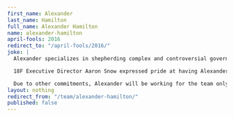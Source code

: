 ```yaml
---
first_name: Alexander
last_name: Hamilton
full_name: Alexander Hamilton
name: alexander-hamilton
april-fools: 2016
redirect_to: "/april-fools/2016/"
joke: |
  Alexander specializes in shepherding complex and controversial government projects from ideation to delivery. A law school graduate and father of eight, the ten-dollar founding father is a seasoned civil servant with extensive experience with the Department of the Treasury and the Coast Guard.

  18F Executive Director Aaron Snow expressed pride at having Alexander join the team despite the unfortunate result the last time Alexander worked with an Aaron.

  Due to other commitments, Alexander will be working for the team only on April 1st. If you'd like to join Alex (and not just for April 1) you can <a href="https://pages.18f.gov/joining-18f/">see all of our openings and learn more about working at 18F</a>.)
layout: nothing
redirect_from: "/team/alexander-hamilton/"
published: false
---
```


